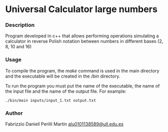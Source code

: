 # Universal Calculator large numbers

### Description

Program developed in c++ that allows performing operations simulating a calculator in reverse Polish notation between numbers in different bases (2, 8, 10 and 16)

### Usage

To compile the program, the *make* command is used in the main directory and the executable will be created in the */bin* directory.

To run the program you must put the name of the executable, the name of the input file and the name of the output file. For example:

```
./bin/main inputs/input_1.txt output.txt
```
### Author

Fabrizzio Daniell Perilli Martín 
alu0101138589@ull.edu.es


